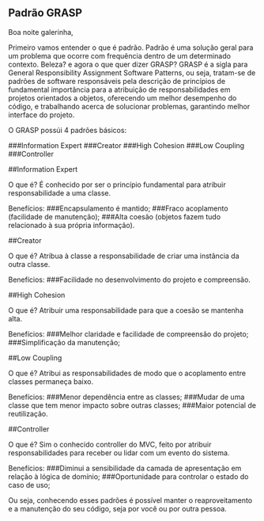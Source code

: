 ## Padrão GRASP

Boa noite galerinha,

Primeiro vamos entender o que é padrão. Padrão é uma solução geral para um problema que ocorre com frequência dentro de um determinado contexto. Beleza? e agora o que quer dizer GRASP? GRASP é a sigla para General Responsibility Assignment Software Patterns, ou seja, tratam-se de padrões de software responsáveis pela descrição de princípios de fundamental importância  para a atribuição de responsabilidades em projetos orientados a objetos, oferecendo um melhor desempenho do código, e trabalhando acerca de solucionar problemas, garantindo melhor interface do projeto.

O GRASP possúi 4 padrões básicos:

###Information Expert
###Creator
###High Cohesion
###Low Coupling
###Controller

##Information Expert

O que é?
É conhecido por ser o princípio fundamental para atribuir responsabilidade a uma classe.

Benefícios:
###Encapsulamento é mantido;
###Fraco acoplamento (facilidade de manutenção);
###Alta coesão (objetos fazem tudo relacionado à sua própria informação).

##Creator

O que é?
Atribua à classe a responsabilidade de criar uma instância da outra classe.

Benefícios:
###Facilidade no desenvolvimento do projeto e compreensão.

##High Cohesion

O que é?
Atribuir uma responsabilidade para que a coesão se mantenha alta.

Benefícios:
###Melhor claridade e facilidade de compreensão do projeto;
###Simplificação da manutenção;

##Low Coupling

O que é?
Atribui as responsabilidades de modo que o acoplamento entre classes permaneça baixo.

Benefícios:
###Menor dependência entre as classes;
###Mudar de uma classe que tem menor impacto sobre outras classes;
###Maior potencial de reutilização.

##Controller

O que é?
Sim o conhecido controller do MVC, feito por atribuir responsabilidades para receber ou lidar com um evento do sistema.

Benefícios:
###Diminui a sensibilidade da camada de apresentação em relação à lógica de domínio;
###Oportunidade para controlar o estado do caso de uso;

Ou seja, conhecendo esses padrões é possível manter o reaproveitamento e a manutenção do seu código, seja por você ou por outra pessoa.
